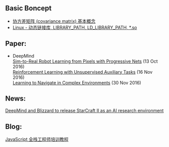 ## Basic Boncept
* [协方差矩阵 (covariance matrix) 基本概念](http://pinkyjie.com/2010/08/31/covariance/)  
* [Linux - 动态链接库, LIBRARY_PATH, LD_LIBRARY_PATH, \*.so](https://github.com/shinpoi/git_learn/blob/master/closet/Linux%E7%8E%AF%E5%A2%83%E5%8F%98%E9%87%8FLD_LIBRARY_PATH.txt)

## Paper:
* DeepMind  
[Sim-to-Real Robot Learning from Pixels with Progressive Nets](https://arxiv.org/abs/1610.04286) (13 Oct 2016)  
[Reinforcement Learning with Unsupervised Auxiliary Tasks](https://arxiv.org/abs/1611.05397) (16 Nov 2016)  
[Learning to Navigate in Complex Environments](https://arxiv.org/abs/1611.03673) (30 Nov 2016)


## News:
[DeepMind and Blizzard to release StarCraft II as an AI research environment](https://deepmind.com/blog/deepmind-and-blizzard-release-starcraft-ii-ai-research-environment/)


## Blog:
[JavaScript 全栈工程师培训教程](http://www.ruanyifeng.com/blog/2016/11/javascript.html)
